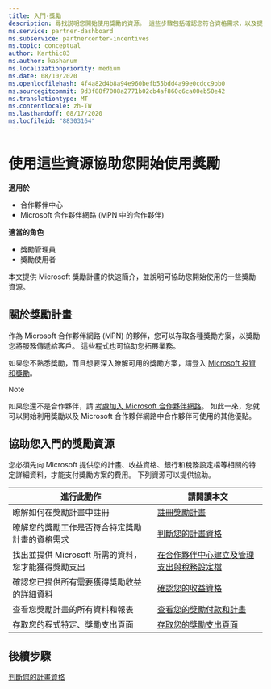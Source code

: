 ```yaml
---
title: 入門-獎勵
description: 尋找説明您開始使用獎勵的資源。 這些步驟包括確認您符合資格需求，以及提交銀行、稅務和支出詳細資料。
ms.service: partner-dashboard
ms.subservice: partnercenter-incentives
ms.topic: conceptual
author: Karthic83
ms.author: kashanum
ms.localizationpriority: medium
ms.date: 08/10/2020
ms.openlocfilehash: 4f4a82d4b8a94e960befb55bdd4a99e0cdcc9bb0
ms.sourcegitcommit: 9d3f88f7008a2771b02cb4af860c6ca00eb50e42
ms.translationtype: MT
ms.contentlocale: zh-TW
ms.lasthandoff: 08/17/2020
ms.locfileid: "88303164"
---
```

# <a name="use-these-resources-to-help-you-get-started-with-incentives"></a>使用這些資源協助您開始使用獎勵

**適用於**

- 合作夥伴中心
- Microsoft 合作夥伴網路 (MPN 中的合作夥伴) 

**適當的角色**

- 獎勵管理員
- 獎勵使用者

本文提供 Microsoft 獎勵計畫的快速簡介，並說明可協助您開始使用的一些獎勵資源。

## <a name="about-the-incentives-program"></a>關於獎勵計畫

作為 Microsoft 合作夥伴網路 (MPN) 的夥伴，您可以存取各種獎勵方案，以獎勵您將服務傳遞給客戶。 這些程式也可協助您拓展業務。

如果您不熟悉獎勵，而且想要深入瞭解可用的獎勵方案，請登入 [Microsoft 投資和獎勵](https://partner.microsoft.com/membership/partner-incentives)。

> [!NOTE]
> 如果您還不是合作夥伴，請 [考慮加入 Microsoft 合作夥伴網路](https://partner.microsoft.com/membership)。 如此一來，您就可以開始利用獎勵以及 Microsoft 合作夥伴網路中合作夥伴可使用的其他優點。  

## <a name="incentives-resources-to-help-you-get-started"></a>協助您入門的獎勵資源

您必須先向 Microsoft 提供您的計畫、收益資格、銀行和稅務設定檔等相關的特定詳細資料，才能支付獎勵方案的費用。 下列資源可以提供協助。

|  **進行此動作**  |  **請閱讀本文**  |
|--------------|-----------|
| 瞭解如何在獎勵計畫中註冊 | [註冊獎勵計畫](incentives-enroll.md)  |
| 瞭解您的獎勵工作是否符合特定獎勵計畫的資格需求 | [判斷您的計畫資格](incentives-determined-your-program-eligibility.md)  |
| 找出並提供 Microsoft 所需的資料，您才能獲得獎勵支出 | [在合作夥伴中心建立及管理支出與稅務設定檔](incentives-create-and-manage-your-payout-and-tax-profiles.md)  |
| 確認您已提供所有需要獲得獎勵收益的詳細資料 | [確認您的收益資格](incentives-confirm-your-earnings-eligibility.md)  |
| 查看您獎勵計畫的所有資料和報表 | [查看您的獎勵付款和計畫](understand-incentive-payouts.md)  |
| 存取您的程式特定、獎勵支出頁面 | [存取您的獎勵支出頁面](incentives-unified-user-guide.md)  |

## <a name="next-steps"></a>後續步驟

[判斷您的計畫資格](incentives-determined-your-program-eligibility.md)
